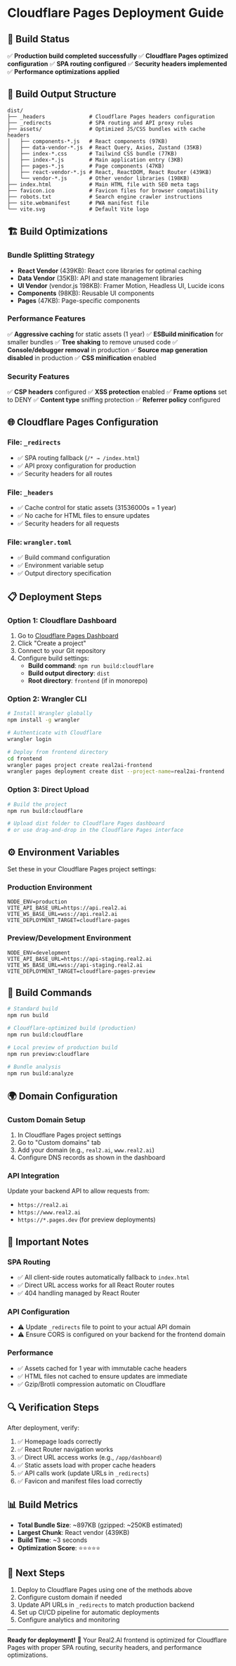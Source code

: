 # Cloudflare Pages Deployment Guide

## 🚀 Build Status
✅ **Production build completed successfully**
✅ **Cloudflare Pages optimized configuration**
✅ **SPA routing configured**
✅ **Security headers implemented**
✅ **Performance optimizations applied**

## 📁 Build Output Structure

```
dist/
├── _headers              # Cloudflare Pages headers configuration
├── _redirects            # SPA routing and API proxy rules
├── assets/               # Optimized JS/CSS bundles with cache headers
│   ├── components-*.js   # React components (97KB)
│   ├── data-vendor-*.js  # React Query, Axios, Zustand (35KB)
│   ├── index-*.css       # Tailwind CSS bundle (77KB)
│   ├── index-*.js        # Main application entry (3KB)
│   ├── pages-*.js        # Page components (47KB)
│   ├── react-vendor-*.js # React, ReactDOM, React Router (439KB)
│   └── vendor-*.js       # Other vendor libraries (198KB)
├── index.html            # Main HTML file with SEO meta tags
├── favicon.ico           # Favicon files for browser compatibility
├── robots.txt            # Search engine crawler instructions
├── site.webmanifest      # PWA manifest file
└── vite.svg              # Default Vite logo
```

## 🏗️ Build Optimizations

### Bundle Splitting Strategy
- **React Vendor** (439KB): React core libraries for optimal caching
- **Data Vendor** (35KB): API and state management libraries
- **UI Vendor** (vendor.js 198KB): Framer Motion, Headless UI, Lucide icons
- **Components** (98KB): Reusable UI components
- **Pages** (47KB): Page-specific components

### Performance Features
✅ **Aggressive caching** for static assets (1 year)
✅ **ESBuild minification** for smaller bundles
✅ **Tree shaking** to remove unused code
✅ **Console/debugger removal** in production
✅ **Source map generation disabled** in production
✅ **CSS minification** enabled

### Security Features
✅ **CSP headers** configured
✅ **XSS protection** enabled
✅ **Frame options** set to DENY
✅ **Content type** sniffing protection
✅ **Referrer policy** configured

## 🌐 Cloudflare Pages Configuration

### File: `_redirects`
- ✅ SPA routing fallback (`/* → /index.html`)
- ✅ API proxy configuration for production
- ✅ Security headers for all routes

### File: `_headers`
- ✅ Cache control for static assets (31536000s = 1 year)
- ✅ No cache for HTML files to ensure updates
- ✅ Security headers for all requests

### File: `wrangler.toml`
- ✅ Build command configuration
- ✅ Environment variable setup
- ✅ Output directory specification

## 📋 Deployment Steps

### Option 1: Cloudflare Dashboard
1. Go to [Cloudflare Pages Dashboard](https://dash.cloudflare.com/pages)
2. Click "Create a project"
3. Connect to your Git repository
4. Configure build settings:
   - **Build command**: `npm run build:cloudflare`
   - **Build output directory**: `dist`
   - **Root directory**: `frontend` (if in monorepo)

### Option 2: Wrangler CLI
```bash
# Install Wrangler globally
npm install -g wrangler

# Authenticate with Cloudflare
wrangler login

# Deploy from frontend directory
cd frontend
wrangler pages project create real2ai-frontend
wrangler pages deployment create dist --project-name=real2ai-frontend
```

### Option 3: Direct Upload
```bash
# Build the project
npm run build:cloudflare

# Upload dist folder to Cloudflare Pages dashboard
# or use drag-and-drop in the Cloudflare Pages interface
```

## ⚙️ Environment Variables

Set these in your Cloudflare Pages project settings:

### Production Environment
```env
NODE_ENV=production
VITE_API_BASE_URL=https://api.real2.ai
VITE_WS_BASE_URL=wss://api.real2.ai
VITE_DEPLOYMENT_TARGET=cloudflare-pages
```

### Preview/Development Environment
```env
NODE_ENV=development
VITE_API_BASE_URL=https://api-staging.real2.ai
VITE_WS_BASE_URL=wss://api-staging.real2.ai
VITE_DEPLOYMENT_TARGET=cloudflare-pages-preview
```

## 🔧 Build Commands

```bash
# Standard build
npm run build

# Cloudflare-optimized build (production)
npm run build:cloudflare

# Local preview of production build
npm run preview:cloudflare

# Bundle analysis
npm run build:analyze
```

## 🌍 Domain Configuration

### Custom Domain Setup
1. In Cloudflare Pages project settings
2. Go to "Custom domains" tab
3. Add your domain (e.g., `real2.ai`, `www.real2.ai`)
4. Configure DNS records as shown in the dashboard

### API Integration
Update your backend API to allow requests from:
- `https://real2.ai`
- `https://www.real2.ai` 
- `https://*.pages.dev` (for preview deployments)

## 🚨 Important Notes

### SPA Routing
- ✅ All client-side routes automatically fallback to `index.html`
- ✅ Direct URL access works for all React Router routes
- ✅ 404 handling managed by React Router

### API Configuration
- ⚠️ Update `_redirects` file to point to your actual API domain
- ⚠️ Ensure CORS is configured on your backend for the frontend domain

### Performance
- ✅ Assets cached for 1 year with immutable cache headers
- ✅ HTML files not cached to ensure updates are immediate
- ✅ Gzip/Brotli compression automatic on Cloudflare

## 🔍 Verification Steps

After deployment, verify:
1. ✅ Homepage loads correctly
2. ✅ React Router navigation works
3. ✅ Direct URL access works (e.g., `/app/dashboard`)
4. ✅ Static assets load with proper cache headers
5. ✅ API calls work (update URLs in `_redirects`)
6. ✅ Favicon and manifest files load correctly

## 📊 Build Metrics

- **Total Bundle Size**: ~897KB (gzipped: ~250KB estimated)
- **Largest Chunk**: React vendor (439KB)
- **Build Time**: ~3 seconds
- **Optimization Score**: ⭐⭐⭐⭐⭐

## 🎯 Next Steps

1. Deploy to Cloudflare Pages using one of the methods above
2. Configure custom domain if needed
3. Update API URLs in `_redirects` to match production backend
4. Set up CI/CD pipeline for automatic deployments
5. Configure analytics and monitoring

---

**Ready for deployment!** 🚀 Your Real2.AI frontend is optimized for Cloudflare Pages with proper SPA routing, security headers, and performance optimizations.